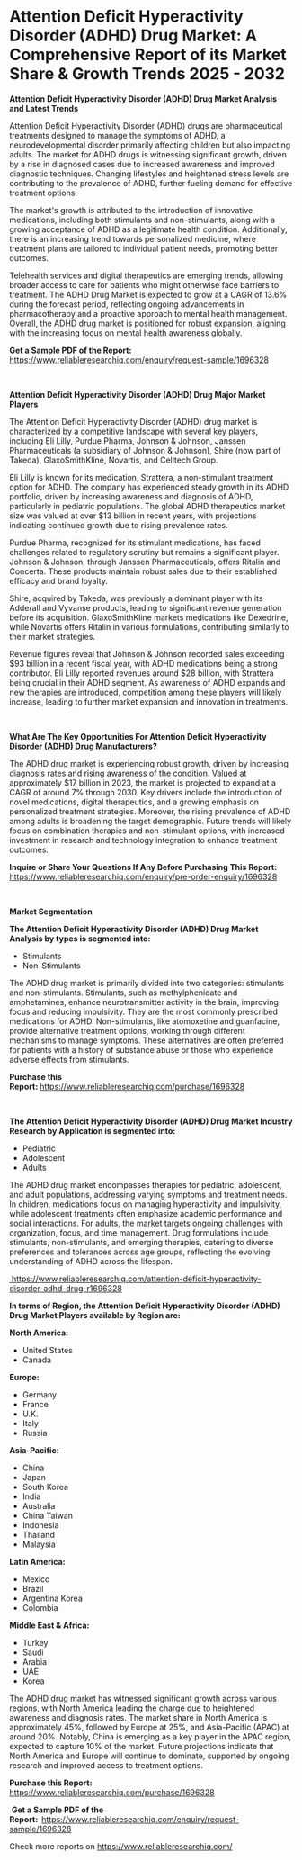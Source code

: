 <p><h1>Attention Deficit Hyperactivity Disorder (ADHD) Drug Market: A Comprehensive Report of its Market Share & Growth Trends 2025 - 2032</h1></p><p><strong>Attention Deficit Hyperactivity Disorder (ADHD) Drug Market Analysis and Latest Trends</strong></p>
<p><p>Attention Deficit Hyperactivity Disorder (ADHD) drugs are pharmaceutical treatments designed to manage the symptoms of ADHD, a neurodevelopmental disorder primarily affecting children but also impacting adults. The market for ADHD drugs is witnessing significant growth, driven by a rise in diagnosed cases due to increased awareness and improved diagnostic techniques. Changing lifestyles and heightened stress levels are contributing to the prevalence of ADHD, further fueling demand for effective treatment options.</p><p>The market's growth is attributed to the introduction of innovative medications, including both stimulants and non-stimulants, along with a growing acceptance of ADHD as a legitimate health condition. Additionally, there is an increasing trend towards personalized medicine, where treatment plans are tailored to individual patient needs, promoting better outcomes.</p><p>Telehealth services and digital therapeutics are emerging trends, allowing broader access to care for patients who might otherwise face barriers to treatment. The ADHD Drug Market is expected to grow at a CAGR of 13.6% during the forecast period, reflecting ongoing advancements in pharmacotherapy and a proactive approach to mental health management. Overall, the ADHD drug market is positioned for robust expansion, aligning with the increasing focus on mental health awareness globally.</p></p>
<p><strong>Get a Sample PDF of the Report:&nbsp;</strong> <a href="https://www.reliableresearchiq.com/enquiry/request-sample/1696328?utm_campaign=2947&utm_medium=2&utm_source=Github&utm_content=ia&utm_term=27032025&utm_id=attention-deficit-hyperactivity-disorder-adhd-drug">https://www.reliableresearchiq.com/enquiry/request-sample/1696328</a></p>
<p>&nbsp;</p>
<p><strong>Attention Deficit Hyperactivity Disorder (ADHD) Drug Major Market Players</strong></p>
<p><p>The Attention Deficit Hyperactivity Disorder (ADHD) drug market is characterized by a competitive landscape with several key players, including Eli Lilly, Purdue Pharma, Johnson & Johnson, Janssen Pharmaceuticals (a subsidiary of Johnson & Johnson), Shire (now part of Takeda), GlaxoSmithKline, Novartis, and Celltech Group. </p><p>Eli Lilly is known for its medication, Strattera, a non-stimulant treatment option for ADHD. The company has experienced steady growth in its ADHD portfolio, driven by increasing awareness and diagnosis of ADHD, particularly in pediatric populations. The global ADHD therapeutics market size was valued at over $13 billion in recent years, with projections indicating continued growth due to rising prevalence rates.</p><p>Purdue Pharma, recognized for its stimulant medications, has faced challenges related to regulatory scrutiny but remains a significant player. Johnson & Johnson, through Janssen Pharmaceuticals, offers Ritalin and Concerta. These products maintain robust sales due to their established efficacy and brand loyalty. </p><p>Shire, acquired by Takeda, was previously a dominant player with its Adderall and Vyvanse products, leading to significant revenue generation before its acquisition. GlaxoSmithKline markets medications like Dexedrine, while Novartis offers Ritalin in various formulations, contributing similarly to their market strategies.</p><p>Revenue figures reveal that Johnson & Johnson recorded sales exceeding $93 billion in a recent fiscal year, with ADHD medications being a strong contributor. Eli Lilly reported revenues around $28 billion, with Strattera being crucial in their ADHD segment. As awareness of ADHD expands and new therapies are introduced, competition among these players will likely increase, leading to further market expansion and innovation in treatments.</p></p>
<p>&nbsp;</p>
<p><strong>What Are The Key Opportunities For Attention Deficit Hyperactivity Disorder (ADHD) Drug Manufacturers?</strong></p>
<p><p>The ADHD drug market is experiencing robust growth, driven by increasing diagnosis rates and rising awareness of the condition. Valued at approximately $17 billion in 2023, the market is projected to expand at a CAGR of around 7% through 2030. Key drivers include the introduction of novel medications, digital therapeutics, and a growing emphasis on personalized treatment strategies. Moreover, the rising prevalence of ADHD among adults is broadening the target demographic. Future trends will likely focus on combination therapies and non-stimulant options, with increased investment in research and technology integration to enhance treatment outcomes.</p></p>
<p><strong>Inquire or Share Your Questions If Any Before Purchasing This Report:</strong> <a href="https://www.reliableresearchiq.com/enquiry/pre-order-enquiry/1696328?utm_campaign=2947&utm_medium=2&utm_source=Github&utm_content=ia&utm_term=27032025&utm_id=attention-deficit-hyperactivity-disorder-adhd-drug">https://www.reliableresearchiq.com/enquiry/pre-order-enquiry/1696328</a></p>
<p>&nbsp;</p>
<p><strong>Market Segmentation</strong></p>
<p><strong>The Attention Deficit Hyperactivity Disorder (ADHD) Drug Market Analysis by types is segmented into:</strong></p>
<p><ul><li>Stimulants</li><li>Non-Stimulants</li></ul></p>
<p><p>The ADHD drug market is primarily divided into two categories: stimulants and non-stimulants. Stimulants, such as methylphenidate and amphetamines, enhance neurotransmitter activity in the brain, improving focus and reducing impulsivity. They are the most commonly prescribed medications for ADHD. Non-stimulants, like atomoxetine and guanfacine, provide alternative treatment options, working through different mechanisms to manage symptoms. These alternatives are often preferred for patients with a history of substance abuse or those who experience adverse effects from stimulants.</p></p>
<p><strong>Purchase this Report:&nbsp;</strong><a href="https://www.reliableresearchiq.com/purchase/1696328?utm_campaign=2947&utm_medium=2&utm_source=Github&utm_content=ia&utm_term=27032025&utm_id=attention-deficit-hyperactivity-disorder-adhd-drug">https://www.reliableresearchiq.com/purchase/1696328</a></p>
<p>&nbsp;</p>
<p><strong>The Attention Deficit Hyperactivity Disorder (ADHD) Drug Market Industry Research by Application is segmented into:</strong></p>
<p><ul><li>Pediatric</li><li>Adolescent</li><li>Adults</li></ul></p>
<p><p>The ADHD drug market encompasses therapies for pediatric, adolescent, and adult populations, addressing varying symptoms and treatment needs. In children, medications focus on managing hyperactivity and impulsivity, while adolescent treatments often emphasize academic performance and social interactions. For adults, the market targets ongoing challenges with organization, focus, and time management. Drug formulations include stimulants, non-stimulants, and emerging therapies, catering to diverse preferences and tolerances across age groups, reflecting the evolving understanding of ADHD across the lifespan.</p></p>
<p><a href="https://www.reliableresearchiq.com/attention-deficit-hyperactivity-disorder-adhd-drug-r1696328?utm_campaign=2947&utm_medium=2&utm_source=Github&utm_content=ia&utm_term=27032025&utm_id=attention-deficit-hyperactivity-disorder-adhd-drug">&nbsp;https://www.reliableresearchiq.com/attention-deficit-hyperactivity-disorder-adhd-drug-r1696328</a></p>
<p><strong>In terms of Region, the Attention Deficit Hyperactivity Disorder (ADHD) Drug Market Players available by Region are:</strong></p>
<p>
    <p> <strong> North America: </strong>
        <ul>
            <li>United States</li>
            <li>Canada</li>
        </ul>
        </p> 
    <p> <strong> Europe: </strong>
        <ul>
            <li>Germany</li>
            <li>France</li>
            <li>U.K.</li>
            <li>Italy</li>
            <li>Russia</li>
        </ul>
        </p> 
    <p> <strong> Asia-Pacific: </strong>
        <ul>
            <li>China</li>
            <li>Japan</li>
            <li>South Korea</li>
            <li>India</li>
            <li>Australia</li>
            <li>China Taiwan</li>
            <li>Indonesia</li>
            <li>Thailand</li>
            <li>Malaysia</li>
        </ul>
        </p> 
    <p> <strong> Latin America: </strong>
        <ul>
            <li>Mexico</li>
            <li>Brazil</li>
            <li>Argentina Korea</li>
            <li>Colombia</li>
        </ul>
        </p> 
    <p> <strong> Middle East & Africa: </strong>
        <ul>
            <li>Turkey</li>
            <li>Saudi</li>
            <li>Arabia</li>
            <li>UAE</li>
            <li>Korea</li>
        </ul>
    </p>
    </p>
<p><p>The ADHD drug market has witnessed significant growth across various regions, with North America leading the charge due to heightened awareness and diagnosis rates. The market share in North America is approximately 45%, followed by Europe at 25%, and Asia-Pacific (APAC) at around 20%. Notably, China is emerging as a key player in the APAC region, expected to capture 10% of the market. Future projections indicate that North America and Europe will continue to dominate, supported by ongoing research and improved access to treatment options.</p></p>
<p><strong>Purchase this Report: </strong><a href="https://www.reliableresearchiq.com/purchase/1696328?utm_campaign=2947&utm_medium=2&utm_source=Github&utm_content=ia&utm_term=27032025&utm_id=attention-deficit-hyperactivity-disorder-adhd-drug">https://www.reliableresearchiq.com/purchase/1696328</a></p>
<p>&nbsp;<strong>Get a Sample PDF of the Report:&nbsp;&nbsp;</strong><a href="https://www.reliableresearchiq.com/enquiry/request-sample/1696328?utm_campaign=2947&utm_medium=2&utm_source=Github&utm_content=ia&utm_term=27032025&utm_id=attention-deficit-hyperactivity-disorder-adhd-drug">https://www.reliableresearchiq.com/enquiry/request-sample/1696328</a></p>
<p><strong></strong></p>
<p>Check more reports on <a href="https://www.reliableresearchiq.com/?utm_campaign=2947&utm_medium=2&utm_source=Github&utm_content=ia&utm_term=27032025&utm_id=attention-deficit-hyperactivity-disorder-adhd-drug">https://www.reliableresearchiq.com/</a></p>